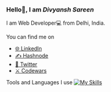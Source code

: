 
### Hello👋, I am *Divyansh Sareen* 

I am Web Developer💻 from Delhi, India.

You can find me on
- [🌐 LinkedIn](https://www.linkedin.com/in/divyansh-sareen-55302b195/)
- [✍️ Hashnode](https://divyanshsareen.hashnode.dev/)
- [🐤 Twitter](https://twitter.com/divyanshsareen)
- [⚔️ Codewars](https://www.codewars.com/users/DivyanshSareen)

Tools and Languages I use 
[![My Skills](https://skills.thijs.gg/icons?i=js,html,css,react,webpack,figma,python,git)](https://skills.thijs.gg)


<!--[![GitHub stats](https://github-readme-stats.vercel.app/api?username=DivyanshSareen&show_icons=true&theme=transparent)](https://github.com/anuraghazra/github-readme-stats)

**DivyanshSareen/DivyanshSareen** is a ✨ _special_ ✨ repository because its `README.md` (this file) appears on your GitHub profile.

Here are some ideas to get you started:

- 🔭 I’m currently working on ...
- 🌱 I’m currently learning ...
- 👯 I’m looking to collaborate on ...
- 🤔 I’m looking for help with ...
- 💬 Ask me about ...
- 📫 How to reach me: ...
- 😄 Pronouns: ...
- ⚡ Fun fact: ...
-->
